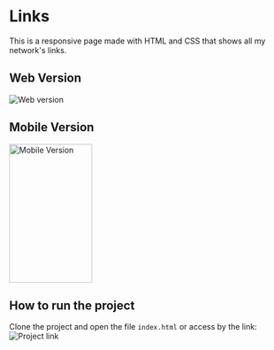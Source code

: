 # Links

This is a responsive page made with HTML and CSS that shows all my network's links.

## Web Version

![Web version](https://github.com/giovannamoeller/links/blob/main/assets/WebVersion.png)

## Mobile Version

<img src="https://github.com/giovannamoeller/links/blob/main/assets/MobileVersion.gif" width="150" height="250" alt="Mobile Version"/>

## How to run the project
Clone the project and open the file `index.html` or access by the link: ![Project link](https://giovannamoeller.github.io/links)
